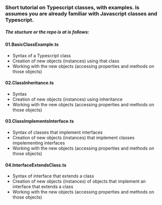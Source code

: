 ### Short tutorial on Typescript classes, with examples. Is assumes you are already familiar with Javascript classes and Typescript.
##### The stucture or the repo is at is follows:

#### 01.BasicClassExample.ts
   - Syntax of a Typescript class
   - Creation of new objects (instances) using that class
   - Working with the new objects (accessing properties and methods on those objects)
#### 02.ClassInheritance.ts
   - Syntax 
   - Creation of new objects (instances) using inheritance
   - Working with the new objects (accessing properties and methods on those objects)
#### 03.ClassImplementsInterface.ts
   - Syntax of classes that implement interfaces
   - Creation of new objects (instances) that implement classes impelementing interfaces
   - Working with the new objects (accessing properties and methods on those objects)
#### 04.InterfaceExtendsClass.ts
   - Syntax of interface that extends a class
   - Creation of new objects (instances) of objects that implement an interface that extends a class
   - Working with the new objects (accessing properties and methods on those objects)

